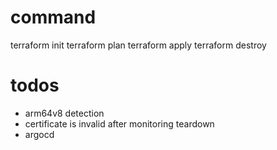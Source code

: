 # command
terraform init
terraform plan
terraform apply
terraform destroy

# todos
- arm64v8 detection
- certificate is invalid after monitoring teardown
- argocd
